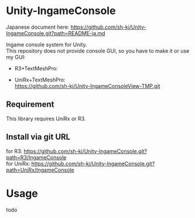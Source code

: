 # Unity-IngameConsole

Japanese document here: https://github.com/sh-kj/Unity-IngameConsole.git?path=README-ja.md

Ingame console system for Unity.  
This repository does not provide console GUI, so you have to make it or use my GUI:

- R3+TextMeshPro:  

- UniRx+TextMeshPro:  
https://github.com/sh-kj/Unity-IngameConsoleView-TMP.git


## Requirement

This library requires UniRx or R3.

## Install via git URL

for R3: https://github.com/sh-kj/Unity-IngameConsole.git?path=R3/IngameConsole  
for UniRx: https://github.com/sh-kj/Unity-IngameConsole.git?path=UniRx/IngameConsole  


# Usage

todo